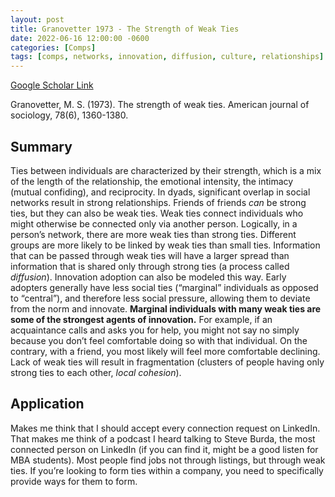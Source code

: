 ```yaml
---
layout: post
title: Granovetter 1973 - The Strength of Weak Ties
date: 2022-06-16 12:00:00 -0600
categories: [Comps]
tags: [comps, networks, innovation, diffusion, culture, relationships]
---
```

[Google Scholar Link](https://scholar.google.com/scholar?hl=en&as_sdt=0%2C45&q=strength+of+weak+ties&btnG=)

Granovetter, M. S. (1973). The strength of weak ties. American journal of sociology, 78(6), 1360-1380.

## Summary
Ties between individuals are characterized by their strength, which is a mix of the length of the relationship, the emotional intensity, the intimacy (mutual confiding), and reciprocity.  In dyads, significant overlap in social networks result in strong relationships.  Friends of friends _can_ be strong ties, but they can also be weak ties.  Weak ties connect individuals who might otherwise be connected only via another person.  Logically, in a person’s network, there are more weak ties than strong ties.  Different groups are more likely to be linked by weak ties than small ties.  Information that can be passed through weak ties will have a larger spread than information that is shared only through strong ties (a process called _diffusion_).  Innovation adoption can also be modeled this way.  Early adopters generally have less social ties (“marginal” individuals as opposed to “central”), and therefore less social pressure, allowing them to deviate from the norm and innovate.  **Marginal individuals with many weak ties are some of the strongest agents of innovation.**  For example, if an acquaintance calls and asks you for help, you might not say no simply because you don’t feel comfortable doing so with that individual.  On the contrary, with a friend, you most likely will feel more comfortable declining.  Lack of weak ties will result in fragmentation (clusters of people having only strong ties to each other, _local cohesion_).

## Application
Makes me think that I should accept every connection request on LinkedIn.  That makes me think of a podcast I heard talking to Steve Burda, the most connected person on LinkedIn (if you can find it, might be a good listen for MBA students).  Most people find jobs not through listings, but through weak ties.  If you’re looking to form ties within a company, you need to specifically provide ways for them to form.